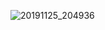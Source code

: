 ![20191125_204936](https://user-images.githubusercontent.com/29503875/69554503-fd419c00-0fc9-11ea-91ce-c2b749ec9026.gif)
